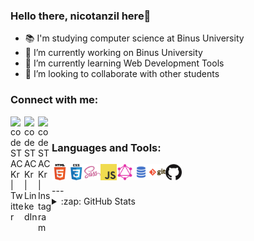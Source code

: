### Hello there, nicotanzil here👋 

- :books: I'm studying computer science at Binus University
- 🔭 I’m currently working on Binus University
- 🌱 I’m currently learning Web Development Tools
- 👯 I’m looking to collaborate with other students

### Connect with me:

[<img align="left" alt="codeSTACKr | Twitter" width="22px" src="https://cdn.jsdelivr.net/npm/simple-icons@v3/icons/twitter.svg" />][twitter]
[<img align="left" alt="codeSTACKr | LinkedIn" width="22px" src="https://cdn.jsdelivr.net/npm/simple-icons@v3/icons/linkedin.svg" />][linkedin]
[<img align="left" alt="codeSTACKr | Instagram" width="22px" src="https://cdn.jsdelivr.net/npm/simple-icons@v3/icons/instagram.svg" />][instagram]

<br />

### Languages and Tools:

[<img align="left" alt="HTML5" width="26px" src="https://raw.githubusercontent.com/github/explore/80688e429a7d4ef2fca1e82350fe8e3517d3494d/topics/html/html.png" />][link]
[<img align="left" alt="CSS3" width="26px" src="https://raw.githubusercontent.com/github/explore/80688e429a7d4ef2fca1e82350fe8e3517d3494d/topics/css/css.png" />][link]
[<img align="left" alt="Sass" width="26px" src="https://raw.githubusercontent.com/github/explore/80688e429a7d4ef2fca1e82350fe8e3517d3494d/topics/sass/sass.png" />][link]
[<img align="left" alt="JavaScript" width="26px" src="https://raw.githubusercontent.com/github/explore/80688e429a7d4ef2fca1e82350fe8e3517d3494d/topics/javascript/javascript.png" />][link]
[<img align="left" alt="GraphQL" width="26px" src="https://raw.githubusercontent.com/github/explore/80688e429a7d4ef2fca1e82350fe8e3517d3494d/topics/graphql/graphql.png" />][link]
[<img align="left" alt="SQL" width="26px" src="https://raw.githubusercontent.com/github/explore/80688e429a7d4ef2fca1e82350fe8e3517d3494d/topics/sql/sql.png" />][link]
[<img align="left" alt="Git" width="26px" src="https://raw.githubusercontent.com/github/explore/80688e429a7d4ef2fca1e82350fe8e3517d3494d/topics/git/git.png" />][link]
[<img align="left" alt="GitHub" width="26px" src="https://raw.githubusercontent.com/github/explore/78df643247d429f6cc873026c0622819ad797942/topics/github/github.png" />][link]

<br />
<br />
---


<details>
  <summary>:zap: GitHub Stats</summary>

  <img align="left" alt="GitHub Stats" src="https://github-readme-stats.vercel.app/api/?username=nicotanzil&count_private=true&theme=tokyonight&showicons=true" />
  <img align="left" alt="GitHub Language Stats" src="https://github-readme-stats.vercel.app/api/top-langs/?username=nicotanzil&langs_count=5&theme=tokyonight" />

</details>

[website]: #
[course]: #
[twitter]: https://twitter.com/nicotanzil
[youtube]: #
[instagram]: https://instagram.com/tanzilclementius
[linkedin]: https://linkedin.com/in/clementius-nichklaus-tanzil-328b851a2/
[webdevplaylist]: #
[jsplaylist]: #
[cssplaylist]: #
[reactplaylist]: #
[link]: #
